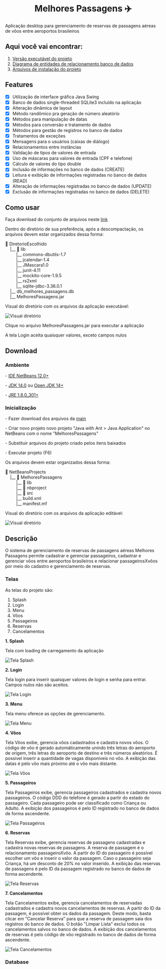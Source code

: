 <h1 align="center">Melhores Passagens ✈️</h1>

<p>Aplicação desktop para gerenciamento de reservas de passagens aéreas de vôos entre aeroportos brasileiros</p>

## Aqui você vai encontrar:

1. <a href="https://github.com/crisdamacena/java_swing_melhores_passagens/tree/Release_v1">Versão executável do projeto</a>
2. [Diagrama de entidades de relacionamento banco de dados](#database)
3. [Arquivos de instalação do projeto](#download)

## Features

- [X] Utilização de interface gráfica Java Swing
- [X] Banco de dados single-threaded SQLite3 incluído na aplicação
- [X] Alteração dinâmica de layout
- [X] Método randômico pra geração de número aleatório
- [X] Métodos para manipulação de datas
- [X] Métodos para conversão e tratamento de dados
- [X] Métodos para gestão de registros no banco de dados
- [X] Tratamentos de exceções
- [X] Mensagens para o usuários (caixas de diálogo)
- [X] Relacionamentos entre instâncias
- [X] Validação de tipos de valores de entrada
- [X] Uso de máscaras para valores de entrada (CPF e telefone)
- [X] Cálculo de valores do tipo double
- [X] Inclusão de informações no banco de dados (CREATE)
- [X] Leitura e exibição de informações registradas no banco de dados (READ)
- [X] Alteração de informações registradas no banco de dados (UPDATE)
- [X] Exclusão de informações registradas no banco de dados (DELETE)

## Como usar

<p>Faça download do conjunto de arquivos neste <a href="https://github.com/crisdamacena/java_swing_melhores_passagens/tree/Release_v1">link</a></p>

<p>Dentro do diretório de sua preferência, após a descompactação, os arquivos devem estar organizados dessa forma:</p>

📁 DiretorioEscolhido<br>
&nbsp;&nbsp;&nbsp;&nbsp;|__ 📁 lib<br>
&nbsp;&nbsp;&nbsp;&nbsp;&nbsp;&nbsp;&nbsp;&nbsp;&nbsp;|__ commons-dbutils-1.7<br>
&nbsp;&nbsp;&nbsp;&nbsp;&nbsp;&nbsp;&nbsp;&nbsp;&nbsp;|__ jcalendar-1.4<br>
&nbsp;&nbsp;&nbsp;&nbsp;&nbsp;&nbsp;&nbsp;&nbsp;&nbsp;|__ JMascara1.0<br>
&nbsp;&nbsp;&nbsp;&nbsp;&nbsp;&nbsp;&nbsp;&nbsp;&nbsp;|__ junit-4.11<br>
&nbsp;&nbsp;&nbsp;&nbsp;&nbsp;&nbsp;&nbsp;&nbsp;&nbsp;|__ mockito-core-1.9.5<br>
&nbsp;&nbsp;&nbsp;&nbsp;&nbsp;&nbsp;&nbsp;&nbsp;&nbsp;|__ rs2xml<br>
&nbsp;&nbsp;&nbsp;&nbsp;&nbsp;&nbsp;&nbsp;&nbsp;&nbsp;|__ sqlite-jdbc-3.36.0.1<br>
&nbsp;&nbsp;&nbsp;&nbsp;|__ db_melhores_passagens.db<br>
&nbsp;&nbsp;&nbsp;&nbsp;|__ MelhoresPassagens.jar<br>

<p>Visual do diretório com os arquivos da aplicação executável:</p>

![Visual diretório](https://raw.githubusercontent.com/crisdamacena/java_swing_melhores_passagens/Prints/diretorio.PNG)

<p>Clique no arquivo MelhoresPassagens.jar para executar a aplicação</p>
<p>A tela Login aceita quaisquer valores, exceto campos nulos</p>

## Download

### Ambiente

<p>- <a href="https://netbeans.apache.org/download/nb120/nb120.html">IDE NetBeans 12.0+</a></p>
<p>- <a href="https://www.oracle.com/java/technologies/javase/jdk14-archive-downloads.html">JDK 14.0</a> ou <a href="https://jdk.java.net/java-se-ri/14">Open JDK 14+</a></p>
<p>- <a href="https://www.java.com/en/download/manual.jsp">JRE 1.8.0_301+</a></p>

### Inicialização

<p>- Fazer download dos arquivos da <a href="https://github.com/crisdamacena/java_swing_melhores_passagens/archive/refs/heads/main.zip">main</a></p>
<p>- Criar novo projeto novo projeto "Java with Ant > Java Application" no NetBeans com o nome "MelhoresPassagens"</p>
<p>- Substituir arquivos do projeto criado pelos itens baixados</p>
<p>- Executar projeto (F6)</p>

<p>Os arquivos devem estar organizados dessa forma:</p>

📁 NetBeansProjects<br>
&nbsp;&nbsp;&nbsp;&nbsp;|__ 📁 MelhoresPassagens<br>
&nbsp;&nbsp;&nbsp;&nbsp;&nbsp;&nbsp;&nbsp;&nbsp;&nbsp;|__ 📁 lib<br>
&nbsp;&nbsp;&nbsp;&nbsp;&nbsp;&nbsp;&nbsp;&nbsp;&nbsp;|__ 📁 nbproject<br>
&nbsp;&nbsp;&nbsp;&nbsp;&nbsp;&nbsp;&nbsp;&nbsp;&nbsp;|__ 📁 src<br>
&nbsp;&nbsp;&nbsp;&nbsp;&nbsp;&nbsp;&nbsp;&nbsp;&nbsp;|__ build.xml<br>
&nbsp;&nbsp;&nbsp;&nbsp;&nbsp;&nbsp;&nbsp;&nbsp;&nbsp;|__ manifest.mf<br>

<p>Visual do diretório com os arquivos da aplicação editável:</p>

![Visual diretório](https://raw.githubusercontent.com/crisdamacena/java_swing_melhores_passagens/Prints/dir.PNG)

## Descrição

<p>O sistema de gerenciamento de reservas de passagens aéreas Melhores Passagens permite cadastrar e gerenciar passageiros, cadastrar e gerenciar vôos entre aeroportos brasileiros e relacionar passageirosXvôos por meio do cadastro e gerenciamento de reservas.</p>

### Telas

<p>As telas do projeto são:</p>

1. Splash
2. Login
3. Menu
4. Vôos
5. Passageiros
6. Reservas
7. Cancelamentos


**1. Splash**
<p>Tela com loading de carregamento da aplicação</p>

![Tela Splash](https://raw.githubusercontent.com/crisdamacena/java_swing_melhores_passagens/Prints/splash.PNG)

**2. Login**
<p>Tela login para inserir quaisquer valores de login e senha para entrar. Campos nulos não são aceitos.</p>

![Tela Login](https://raw.githubusercontent.com/crisdamacena/java_swing_melhores_passagens/Prints/login.PNG)

**3. Menu**
<p>Tela menu oferece as opções de gerenciamento.</p>

![Tela Menu](https://raw.githubusercontent.com/crisdamacena/java_swing_melhores_passagens/Prints/menu.PNG)

**4. Vôos**
<p>Tela Vôos exibe, gerencia vôos cadastrados e cadastra novos vôos. O código de vôo é gerado automáticamente unindo três letras do aeroporto de origem, três letras do aeroporto de destino e três números aleatórios. É possível inserir a quantidade de vagas disponíveis no vôo. A exibição das datas é pelo vôo mais próximo até o vôo mais distante.</p>

![Tela Vôos](https://raw.githubusercontent.com/crisdamacena/java_swing_melhores_passagens/Prints/voos.PNG)

**5. Passageiros**
<p>Tela Passageiros exibe, gerencia passageiros cadastrados e cadastra novos passageiros. O código DDD do telefone é gerado a partir do estado do passageiro. Cada passageiro pode ser classificado como Criança ou Adulto. A exibição dos passageiros é pelo ID registrado no banco de dados de forma ascendente.</p>

![Tela Passageiros](https://raw.githubusercontent.com/crisdamacena/java_swing_melhores_passagens/Prints/passageiros.PNG)

**6. Reservas**
<p>Tela Reservas exibe, gerencia reservas de passagens cadastradas e cadastra novas reservas de passagens. A reserva de passagem é o relacionamento passageiroXvôo. A partir do ID do passageiro é possível escolher um vôo e inserir o valor da passagem. Caso o passageiro seja Criança, há um desconto de 20% no valor inserido. A exibição das reservas de passagens é pelo ID da passagem registrado no banco de dados de forma ascendente.</p>

![Tela Reservas](https://raw.githubusercontent.com/crisdamacena/java_swing_melhores_passagens/Prints/reservas.PNG)

**7. Cancelamentos**

<p>Tela Cancelamentos exibe, gerencia cancelamentos de reservadas cadastrados e cadastra novos cancelamentos de reservas. A partir do ID da passagem, é possível obter os dados da passagem. Deste modo, basta clicar em "Cancelar Reserva" para que a reserva de passagem saia dos registros do banco de dados. O botão "Limpar Lista" exclui todos os cancelamentos salvos no banco de dados. A exibição dos cancelamentos de reservas é pelo código de vôo registrado no banco de dados de forma ascendente.</p>

![Tela Cancelamentos](https://raw.githubusercontent.com/crisdamacena/java_swing_melhores_passagens/Prints/cancelamentos.PNG)

### Database
